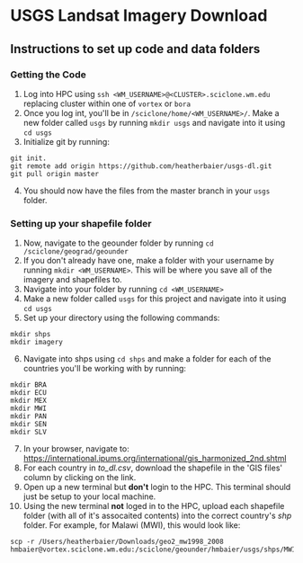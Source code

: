# USGS Landsat Imagery Download

## Instructions to set up code and data folders
### Getting the Code
1. Log into HPC using ```ssh <WM_USERNAME>@<CLUSTER>.sciclone.wm.edu``` replacing cluster within one of ```vortex``` or ```bora```
2. Once you log int, you'll be in ```/sciclone/home/<WM_USERNAME>/```. Make a new folder called ```usgs``` by running ```mkdir usgs``` and navigate into it using ```cd usgs```
3. Initialize git by running:
```
git init.
git remote add origin https://github.com/heatherbaier/usgs-dl.git
git pull origin master
```
4. You should now have the files from the master branch in your ```usgs``` folder.

### Setting up your shapefile folder
1. Now, navigate to the geounder folder by running ```cd /sciclone/geograd/geounder```
2. If you don't already have one, make a folder with your username by running ```mkdir <WM_USERNAME>```. This will be where you save all of the imagery and shapefiles to. 
3. Navigate into your folder by running ```cd <WM_USERNAME>```
4. Make a new folder called ```usgs``` for this project and navigate into it using ```cd usgs```
5. Set up your directory using the following commands:
```
mkdir shps
mkdir imagery
```
6. Navigate into shps using ```cd shps``` and make a folder for each of the countries you'll be working with by running:
```
mkdir BRA
mkdir ECU
mkdir MEX
mkdir MWI
mkdir PAN
mkdir SEN
mkdir SLV
```
7. In your browser, navigate to: https://international.ipums.org/international/gis_harmonized_2nd.shtml
8. For each country in *to_dl.csv*, download the shapefile in the 'GIS files' column by clicking on the link.
9. Open up a new terminal but **don't** login to the HPC. This terminal should just be setup to your local machine.
9. Using the new terminal **not** loged in to the HPC, upload each shapefile folder (with all of it's assocaited contents) into the correct country's *shp* folder. For example, for Malawi (MWI), this would look like:
```
scp -r /Users/heatherbaier/Downloads/geo2_mw1998_2008 hmbaier@vortex.sciclone.wm.edu:/sciclone/geounder/hmbaier/usgs/shps/MWI
```
